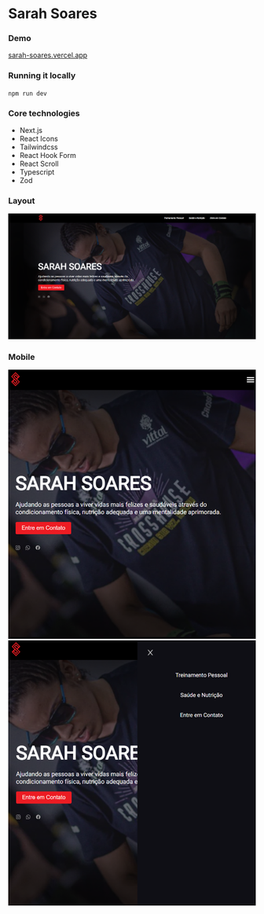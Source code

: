 # Sarah Soares

### Demo

[sarah-soares.vercel.app](sarah-soares.vercel.app)

### Running it locally

`npm run dev`

### Core technologies

- Next.js
- React Icons
- Tailwindcss
- React Hook Form
- React Scroll
- Typescript
- Zod

### Layout

![Layout](public/print.png)

### Mobile

![Mobile](public/printmobile.png)
![Mobile](public/printmobile2.png)
